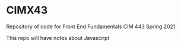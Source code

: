 # CIMX43

Repository of code for Front End Fundamentals CIM 443 Spring 2021

  This repo will have notes about Javascript
